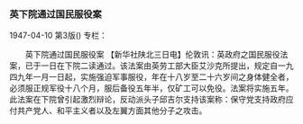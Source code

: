 ### 英下院通过国民服役案

1947-04-10
第3版()
专栏：

　　英下院通过国民服役案
    【新华社陕北三日电】伦敦讯：英政府之国民服役法案，已于一日在下院二读通过。该法案由英劳工部大臣艾沙克所提出，规定自一九四九年一月一日起，实施强迫军事服役，年在十八岁至二十六岁间之身体健全者，必须服正规军役十八个月，服后备役五年半，仅矿工可以免役。法案将实施五年。此法案在下院曾引起激烈辩论，反动派头子邱吉尔支持该案称：保守党支持政府应付共产党人、和平主义者以及左翼方面其他分子之攻击。
